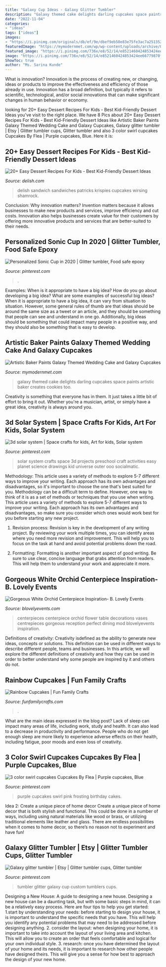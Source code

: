 ```yaml
---
title: "Galaxy Cup Ideas - Galaxy Glitter Tumbler"
description: "Galaxy themed cake delights darling cupcakes space paints artistic baker creates cookies too"
date: "2022-11-04"
categories:
- "ideas"
tags: ["ideas"]
images:
- "https://i.pinimg.com/originals/db/ef/9e/dbef9eb50e83e75fe3ac7a2513525e6b.jpg"
featuredImage: "https://mymodernmet.com/wp/wp-content/uploads/archive/OywACtTziXVuedj-6t7K_galaxycake2.jpg"
featured_image: "https://i.pinimg.com/736x/e8/52/14/e8521460424853424ee66779870fb9b2.jpg"
image: "https://i.pinimg.com/736x/e8/52/14/e8521460424853424ee66779870fb9b2.jpg"
ShowToc: true
author: "Ms. Sarina Kunde"
---
```



What is innovation?
Innovation is the process of creating new, or changing, ideas or products to improve the effectiveness and efficiency of those already in use. Innovation has a broad definition, but typically it refers to scientific, technological, and/or social innovations that can make significant changes in human behavior or economy.

	

		
looking for 20+ Easy Dessert Recipes For Kids - Best Kid-Friendly Dessert Ideas you've visit to the right place. We have 8 Pics about 20+ Easy Dessert Recipes For Kids - Best Kid-Friendly Dessert Ideas like Artistic Baker Paints Galaxy Themed Wedding Cake and Galaxy Cupcakes, Galaxy glitter tumbler | Etsy | Glitter tumbler cups, Glitter tumbler and also 3 color swirl cupcakes Cupcakes By Flea | Purple cupcakes, Blue. Here it is:
		
    
## 20+ Easy Dessert Recipes For Kids - Best Kid-Friendly Dessert Ideas

<img loading=lazy src="https://hips.hearstapps.com/del.h-cdn.co/assets/16/26/delish-ice-cream-sandwiches-lucky-charms-1.jpg?crop=1.0xw:1xh;center,top&amp;resize=768:*" onerror="this.onerror=null;this.src='https://tse2.mm.bing.net/th?id=OIP.5_WEkvaVidLT29KClhRfsgHaLH&amp;pid=15.1';" alt="20+ Easy Dessert Recipes For Kids - Best Kid-Friendly Dessert Ideas">

_Source: delish.com_

>delish sandwich sandwiches patricks krispies cupcakes wirsing shamrock. 

	

Conclusion: Why innovation matters?
Invention matters because it allows businesses to make new products and services, improve efficiency and cut costs. Innovation also helps businesses create value for their customers by offering more innovative products and services that are better-suited to their needs.

    
## Personalized Sonic Cup In 2020 | Glitter Tumbler, Food Safe Epoxy

<img loading=lazy src="https://i.pinimg.com/736x/95/69/06/956906daccd926214faa6a6b7bc06ab0.jpg" onerror="this.onerror=null;this.src='https://tse1.mm.bing.net/th?id=OIP.k_z8oBgUg6VcCiplYDKMxQHaJ3&amp;pid=15.1';" alt="Personalized Sonic Cup in 2020 | Glitter tumbler, Food safe epoxy">

_Source: pinterest.com_

>. 

	

Examples: When is it appropriate to have a big idea? How do you go about developing a big idea? What are some examples of successful big ideas?
When it is appropriate to have a big idea, it can vary from situation to situation. However, some general rules of thumb are that ideas should be around the same size as a tweet or an article, and they should be something that people can see and understand in one go. Additionally, big ideas should be something that could impact many people in a positive way, and they should also be something that is easy to develop.

    
## Artistic Baker Paints Galaxy Themed Wedding Cake And Galaxy Cupcakes

<img loading=lazy src="https://mymodernmet.com/wp/wp-content/uploads/archive/OywACtTziXVuedj-6t7K_galaxycake2.jpg" onerror="this.onerror=null;this.src='https://tse2.mm.bing.net/th?id=OIP.ENnw2cG3qUNhskYaQ4DNJQHaLL&amp;pid=15.1';" alt="Artistic Baker Paints Galaxy Themed Wedding Cake and Galaxy Cupcakes">

_Source: mymodernmet.com_

>galaxy themed cake delights darling cupcakes space paints artistic baker creates cookies too. 

	

Creativity is something that everyone has in them. It just takes a little bit of effort to bring it out. Whether you're a musician, artist, or simply have a great idea, creativity is always around you.

    
## 3d Solar System | Space Crafts For Kids, Art For Kids, Solar System

<img loading=lazy src="https://i.pinimg.com/originals/b8/db/5a/b8db5a0b954701df487459950bbd06b4.jpg" onerror="this.onerror=null;this.src='https://tse1.mm.bing.net/th?id=OIP.VaYOxjsqgUb_YqGOSfJlRQHaFj&amp;pid=15.1';" alt="3d solar system | Space crafts for kids, Art for kids, Solar system">

_Source: pinterest.com_

>solar system crafts space 3d projects preschool craft activities easy planet science drawings kid universe outer ooo socialmatic. 

	

Methodology: This article uses a variety of methods to explore 5-7 different ways to improve your writing. Each approach has its own advantages and disadvantages, so it's important to choose the one that's best suited for you.
Methodology can be a difficult term to define. However, one way to think of it is as a set of methods or techniques that you use when writing. This article uses a variety of methods to explore 5-7 different ways to improve your writing. Each approach has its own advantages and disadvantages, so make sure you consider which ones would work best for you before starting any new project.
1) Revision process: Revision is key in the development of any writing project. By reviewing your work multiple times, you can identify areas where you need more revision and improvement. This will help you to focus on the task at hand and avoid potential problems down the road.

2) Formatting: Formatting is another important aspect of good writing. Be sure to use clear, concise language that grabs attention from readers. This will help them to understand your work and appreciate it more.

    
## Gorgeous White Orchid Centerpiece Inspiration- B. Lovely Events

<img loading=lazy src="https://www.blovelyevents.com/wp-content/uploads/2014/01/White-Orchid-Centerpiece.jpg" onerror="this.onerror=null;this.src='https://tse1.mm.bing.net/th?id=OIP.2hlQKJLBz6PLc_4CpEipZAHaLG&amp;pid=15.1';" alt="Gorgeous White Orchid Centerpiece Inspiration- B. Lovely Events">

_Source: blovelyevents.com_

>centerpieces centerpiece orchid flower table decorations vases centrepieces gorgeous reception perfect dining mod blovelyevents inspiration. 

	

Definitions of creativity:
Creativity isdefined as the ability to generate new ideas, concepts or solutions. This definition can be used in different ways to describe different people, teams and businesses. In this article, we will explore the different definitions of creativity and how they can be used in order to better understand why some people are inspired by it and others do not.

    
## Rainbow Cupcakes | Fun Family Crafts

<img loading=lazy src="https://funfamilycrafts.com/wp-content/uploads/2013/02/Roy-G-Biv-Rainbow-Cupcakes.jpg" onerror="this.onerror=null;this.src='https://tse4.mm.bing.net/th?id=OIP.i-R6O-W-deCKZFxLeejJFwHaLk&amp;pid=15.1';" alt="Rainbow Cupcakes | Fun Family Crafts">

_Source: funfamilycrafts.com_

>. 

	

What are the main ideas expressed in the blog post?
Lack of sleep can impact many areas of life, including work, study and health. It can also lead to a decrease in productivity and performance. People who do not get enough sleep are more likely to experience adverse effects on their health, including fatigue, poor moods and even loss of creativity.

    
## 3 Color Swirl Cupcakes Cupcakes By Flea | Purple Cupcakes, Blue

<img loading=lazy src="https://i.pinimg.com/736x/e8/52/14/e8521460424853424ee66779870fb9b2.jpg" onerror="this.onerror=null;this.src='https://tse4.mm.bing.net/th?id=OIP.-NchqmuFaRjka6UlTlfDNwHaDt&amp;pid=15.1';" alt="3 color swirl cupcakes Cupcakes By Flea | Purple cupcakes, Blue">

_Source: pinterest.com_

>purple cupcakes swirl pink frosting birthday cakes. 

	

Idea 2: Create a unique piece of home decor
Create a unique piece of home decor that is both stylish and functional. This could be done in a number of ways, including using natural materials like wood or brass, or utilizing traditional elements like leather and glass. There are endless possibilities when it comes to home decor, so there’s no reason not to experiment and have fun!

    
## Galaxy Glitter Tumbler | Etsy | Glitter Tumbler Cups, Glitter Tumbler

<img loading=lazy src="https://i.pinimg.com/originals/db/ef/9e/dbef9eb50e83e75fe3ac7a2513525e6b.jpg" onerror="this.onerror=null;this.src='https://tse3.mm.bing.net/th?id=OIP.QQPjs1QaazyIprQj5j3_9QHaJ3&amp;pid=15.1';" alt="Galaxy glitter tumbler | Etsy | Glitter tumbler cups, Glitter tumbler">

_Source: pinterest.com_

>tumbler glitter galaxy cup custom tumblers cups. 

	

Designing a New House: A guide to designing a new house.
Designing a new house can be a daunting task, but with some basic steps in mind, it can be a relatively easy process. Here are four tips to help you get started: 1.start by understanding your needs: before starting to design your house, it is important to understand the specific needs that you have. This will help you identify any potential problems that may need to be addressed before designing anything. 2. consider the layout: when designing your home, it is important to take into account the layout of your living area and kitchen. This will allow you to create an order that feels comfortable and logical for your own individual style. 3. research: once you have determined the layout of your home and its needs, it is important to research how other people have designed theirs. This will give you a sense for how best to approach the design of your new home. 
